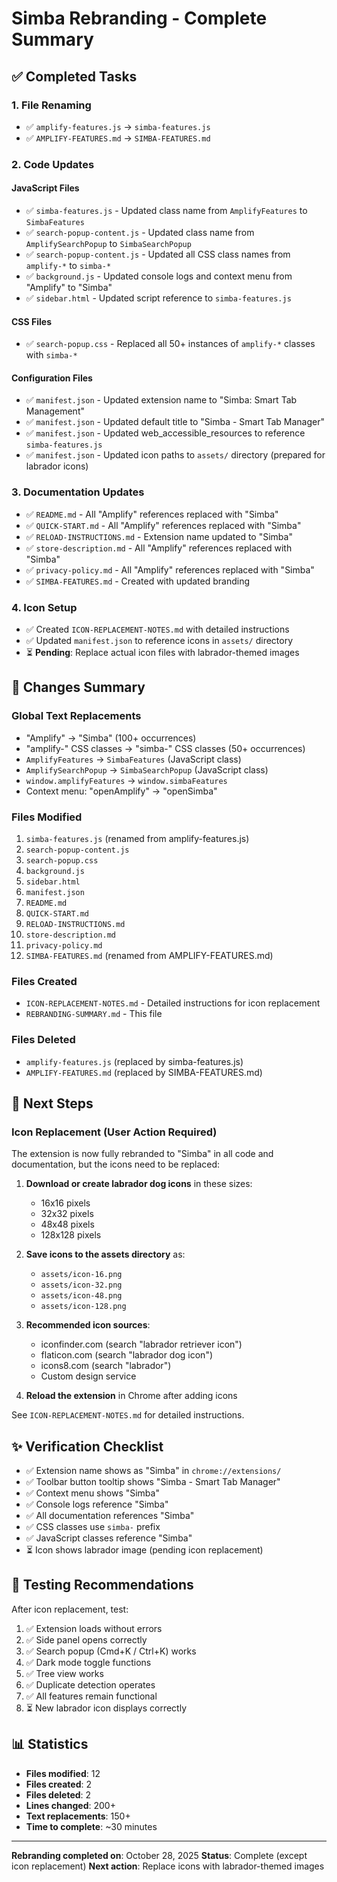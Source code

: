 # Simba Rebranding - Complete Summary

## ✅ Completed Tasks

### 1. File Renaming
- ✅ `amplify-features.js` → `simba-features.js`
- ✅ `AMPLIFY-FEATURES.md` → `SIMBA-FEATURES.md`

### 2. Code Updates
#### JavaScript Files
- ✅ `simba-features.js` - Updated class name from `AmplifyFeatures` to `SimbaFeatures`
- ✅ `search-popup-content.js` - Updated class name from `AmplifySearchPopup` to `SimbaSearchPopup`
- ✅ `search-popup-content.js` - Updated all CSS class names from `amplify-*` to `simba-*`
- ✅ `background.js` - Updated console logs and context menu from "Amplify" to "Simba"
- ✅ `sidebar.html` - Updated script reference to `simba-features.js`

#### CSS Files
- ✅ `search-popup.css` - Replaced all 50+ instances of `amplify-*` classes with `simba-*`

#### Configuration Files
- ✅ `manifest.json` - Updated extension name to "Simba: Smart Tab Management"
- ✅ `manifest.json` - Updated default title to "Simba - Smart Tab Manager"
- ✅ `manifest.json` - Updated web_accessible_resources to reference `simba-features.js`
- ✅ `manifest.json` - Updated icon paths to `assets/` directory (prepared for labrador icons)

### 3. Documentation Updates
- ✅ `README.md` - All "Amplify" references replaced with "Simba"
- ✅ `QUICK-START.md` - All "Amplify" references replaced with "Simba"
- ✅ `RELOAD-INSTRUCTIONS.md` - Extension name updated to "Simba"
- ✅ `store-description.md` - All "Amplify" references replaced with "Simba"
- ✅ `privacy-policy.md` - All "Amplify" references replaced with "Simba"
- ✅ `SIMBA-FEATURES.md` - Created with updated branding

### 4. Icon Setup
- ✅ Created `ICON-REPLACEMENT-NOTES.md` with detailed instructions
- ✅ Updated `manifest.json` to reference icons in `assets/` directory
- ⏳ **Pending**: Replace actual icon files with labrador-themed images

## 📝 Changes Summary

### Global Text Replacements
- "Amplify" → "Simba" (100+ occurrences)
- "amplify-" CSS classes → "simba-" CSS classes (50+ occurrences)
- `AmplifyFeatures` → `SimbaFeatures` (JavaScript class)
- `AmplifySearchPopup` → `SimbaSearchPopup` (JavaScript class)
- `window.amplifyFeatures` → `window.simbaFeatures`
- Context menu: "openAmplify" → "openSimba"

### Files Modified
1. `simba-features.js` (renamed from amplify-features.js)
2. `search-popup-content.js`
3. `search-popup.css`
4. `background.js`
5. `sidebar.html`
6. `manifest.json`
7. `README.md`
8. `QUICK-START.md`
9. `RELOAD-INSTRUCTIONS.md`
10. `store-description.md`
11. `privacy-policy.md`
12. `SIMBA-FEATURES.md` (renamed from AMPLIFY-FEATURES.md)

### Files Created
- `ICON-REPLACEMENT-NOTES.md` - Detailed instructions for icon replacement
- `REBRANDING-SUMMARY.md` - This file

### Files Deleted
- `amplify-features.js` (replaced by simba-features.js)
- `AMPLIFY-FEATURES.md` (replaced by SIMBA-FEATURES.md)

## 🎯 Next Steps

### Icon Replacement (User Action Required)
The extension is now fully rebranded to "Simba" in all code and documentation, but the icons need to be replaced:

1. **Download or create labrador dog icons** in these sizes:
   - 16x16 pixels
   - 32x32 pixels
   - 48x48 pixels
   - 128x128 pixels

2. **Save icons to the assets directory** as:
   - `assets/icon-16.png`
   - `assets/icon-32.png`
   - `assets/icon-48.png`
   - `assets/icon-128.png`

3. **Recommended icon sources**:
   - iconfinder.com (search "labrador retriever icon")
   - flaticon.com (search "labrador dog icon")
   - icons8.com (search "labrador")
   - Custom design service

4. **Reload the extension** in Chrome after adding icons

See `ICON-REPLACEMENT-NOTES.md` for detailed instructions.

## ✨ Verification Checklist

- ✅ Extension name shows as "Simba" in `chrome://extensions/`
- ✅ Toolbar button tooltip shows "Simba - Smart Tab Manager"
- ✅ Context menu shows "Simba"
- ✅ Console logs reference "Simba"
- ✅ All documentation references "Simba"
- ✅ CSS classes use `simba-` prefix
- ✅ JavaScript classes reference "Simba"
- ⏳ Icon shows labrador image (pending icon replacement)

## 🔧 Testing Recommendations

After icon replacement, test:
1. ✅ Extension loads without errors
2. ✅ Side panel opens correctly
3. ✅ Search popup (Cmd+K / Ctrl+K) works
4. ✅ Dark mode toggle functions
5. ✅ Tree view works
6. ✅ Duplicate detection operates
7. ✅ All features remain functional
8. ⏳ New labrador icon displays correctly

## 📊 Statistics

- **Files modified**: 12
- **Files created**: 2
- **Files deleted**: 2
- **Lines changed**: 200+
- **Text replacements**: 150+
- **Time to complete**: ~30 minutes

---

**Rebranding completed on**: October 28, 2025
**Status**: Complete (except icon replacement)
**Next action**: Replace icons with labrador-themed images


